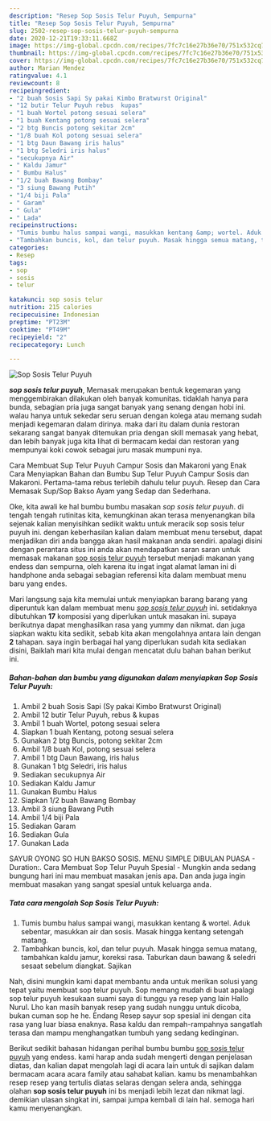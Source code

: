 ```yaml
---
description: "Resep Sop Sosis Telur Puyuh, Sempurna"
title: "Resep Sop Sosis Telur Puyuh, Sempurna"
slug: 2502-resep-sop-sosis-telur-puyuh-sempurna
date: 2020-12-21T19:33:11.668Z
image: https://img-global.cpcdn.com/recipes/7fc7c16e27b36e70/751x532cq70/sop-sosis-telur-puyuh-foto-resep-utama.jpg
thumbnail: https://img-global.cpcdn.com/recipes/7fc7c16e27b36e70/751x532cq70/sop-sosis-telur-puyuh-foto-resep-utama.jpg
cover: https://img-global.cpcdn.com/recipes/7fc7c16e27b36e70/751x532cq70/sop-sosis-telur-puyuh-foto-resep-utama.jpg
author: Marian Mendez
ratingvalue: 4.1
reviewcount: 8
recipeingredient:
- "2 buah Sosis Sapi Sy pakai Kimbo Bratwurst Original"
- "12 butir Telur Puyuh rebus  kupas"
- "1 buah Wortel potong sesuai selera"
- "1 buah Kentang potong sesuai selera"
- "2 btg Buncis potong sekitar 2cm"
- "1/8 buah Kol potong sesuai selera"
- "1 btg Daun Bawang iris halus"
- "1 btg Seledri iris halus"
- "secukupnya Air"
- " Kaldu Jamur"
- " Bumbu Halus"
- "1/2 buah Bawang Bombay"
- "3 siung Bawang Putih"
- "1/4 biji Pala"
- " Garam"
- " Gula"
- " Lada"
recipeinstructions:
- "Tumis bumbu halus sampai wangi, masukkan kentang &amp; wortel. Aduk sebentar, masukkan air dan sosis. Masak hingga kentang setengah matang."
- "Tambahkan buncis, kol, dan telur puyuh. Masak hingga semua matang, tambahkan kaldu jamur, koreksi rasa. Taburkan daun bawang &amp; seledri sesaat sebelum diangkat. Sajikan"
categories:
- Resep
tags:
- sop
- sosis
- telur

katakunci: sop sosis telur 
nutrition: 215 calories
recipecuisine: Indonesian
preptime: "PT23M"
cooktime: "PT49M"
recipeyield: "2"
recipecategory: Lunch

---
```



![Sop Sosis Telur Puyuh](https://img-global.cpcdn.com/recipes/7fc7c16e27b36e70/751x532cq70/sop-sosis-telur-puyuh-foto-resep-utama.jpg)

<b><i>sop sosis telur puyuh</i></b>, Memasak merupakan bentuk kegemaran yang menggembirakan dilakukan oleh banyak komunitas. tidaklah hanya para bunda, sebagian pria juga sangat banyak yang senang dengan hobi ini. walau hanya untuk sekedar seru seruan dengan kolega atau memang sudah menjadi kegemaran dalam dirinya. maka dari itu dalam dunia restoran sekarang sangat banyak ditemukan pria dengan skill memasak yang hebat, dan lebih banyak juga kita lihat di bermacam kedai dan restoran yang mempunyai koki cowok sebagai juru masak mumpuni nya.

Cara Membuat Sup Telur Puyuh Campur Sosis dan Makaroni yang Enak Cara Menyiapkan Bahan dan Bumbu Sup Telur Puyuh Campur Sosis dan Makaroni. Pertama-tama rebus terlebih dahulu telur puyuh. Resep dan Cara Memasak Sup/Sop Bakso Ayam yang Sedap dan Sederhana.

Oke, kita awali ke hal bumbu bumbu masakan <i>sop sosis telur puyuh</i>. di tengah tengah rutinitas kita, kemungkinan akan terasa menyenangkan bila sejenak kalian menyisihkan sedikit waktu untuk meracik sop sosis telur puyuh ini. dengan keberhasilan kalian dalam membuat menu tersebut, dapat menjadikan diri anda bangga akan hasil makanan anda sendiri. apalagi disini dengan perantara situs ini anda akan mendapatkan saran saran untuk memasak makanan <u>sop sosis telur puyuh</u> tersebut menjadi makanan yang endess dan sempurna, oleh karena itu ingat ingat alamat laman ini di handphone anda sebagai sebagian referensi kita dalam membuat menu baru yang endes.


Mari langsung saja kita memulai untuk menyiapkan barang barang yang diperuntuk kan dalam membuat menu <u><i>sop sosis telur puyuh</i></u> ini. setidaknya dibutuhkan <b>17</b> komposisi yang diperlukan untuk masakan ini. supaya berikutnya dapat menghasilkan rasa yang yummy dan nikmat. dan juga siapkan waktu kita sedikit, sebab kita akan mengolahnya antara lain dengan <b>2</b> tahapan. saya ingin berbagai hal yang diperlukan sudah kita sediakan disini, Baiklah mari kita mulai dengan mencatat dulu bahan bahan berikut ini.

<!--inarticleads1-->

##### Bahan-bahan dan bumbu yang digunakan dalam menyiapkan Sop Sosis Telur Puyuh:

1. Ambil 2 buah Sosis Sapi (Sy pakai Kimbo Bratwurst Original)
1. Ambil 12 butir Telur Puyuh, rebus &amp; kupas
1. Ambil 1 buah Wortel, potong sesuai selera
1. Siapkan 1 buah Kentang, potong sesuai selera
1. Gunakan 2 btg Buncis, potong sekitar 2cm
1. Ambil 1/8 buah Kol, potong sesuai selera
1. Ambil 1 btg Daun Bawang, iris halus
1. Gunakan 1 btg Seledri, iris halus
1. Sediakan secukupnya Air
1. Sediakan  Kaldu Jamur
1. Gunakan  Bumbu Halus
1. Siapkan 1/2 buah Bawang Bombay
1. Ambil 3 siung Bawang Putih
1. Ambil 1/4 biji Pala
1. Sediakan  Garam
1. Sediakan  Gula
1. Gunakan  Lada


SAYUR OYONG SO HUN BAKSO SOSIS. MENU SIMPLE DIBULAN PUASA - Duration:. Cara Membuat Sop Telur Puyuh Spesial - Mungkin anda sedang bungung hari ini mau membuat masakan jenis apa. Dan anda juga ingin membuat masakan yang sangat spesial untuk keluarga anda. 

<!--inarticleads2-->

##### Tata cara mengolah Sop Sosis Telur Puyuh:

1. Tumis bumbu halus sampai wangi, masukkan kentang &amp; wortel. Aduk sebentar, masukkan air dan sosis. Masak hingga kentang setengah matang.
1. Tambahkan buncis, kol, dan telur puyuh. Masak hingga semua matang, tambahkan kaldu jamur, koreksi rasa. Taburkan daun bawang &amp; seledri sesaat sebelum diangkat. Sajikan


Nah, disini mungkin kami dapat membantu anda untuk merikan solusi yang tepat yaitu membuat sop telur puyuh. Sop memang mudah di buat apalagi sop telur puyuh kesukaan suami saya di tunggu ya resep yang lain Hallo Nurul. Lho kan masih banyak resep yang sudah nunggu untuk dicoba, bukan cuman sop he he. Endang Resep sayur sop spesial ini dengan cita rasa yang luar biasa enaknya. Rasa kaldu dan rempah-rampahnya sangatlah terasa dan mampu menghangatkan tumbuh yang sedang kedinginan. 

Berikut sedikit bahasan hidangan perihal bumbu bumbu <u>sop sosis telur puyuh</u> yang endess. kami harap anda sudah mengerti dengan penjelasan diatas, dan kalian dapat mengolah lagi di acara lain untuk di sajikan dalam bermacam acara acara family atau sahabat kalian. kamu bs menambahkan resep resep yang tertulis diatas selaras dengan selera anda, sehingga olahan <b>sop sosis telur puyuh</b> ini bs menjadi lebih lezat dan nikmat lagi. demikian ulasan singkat ini, sampai jumpa kembali di lain hal. semoga hari kamu menyenangkan.
